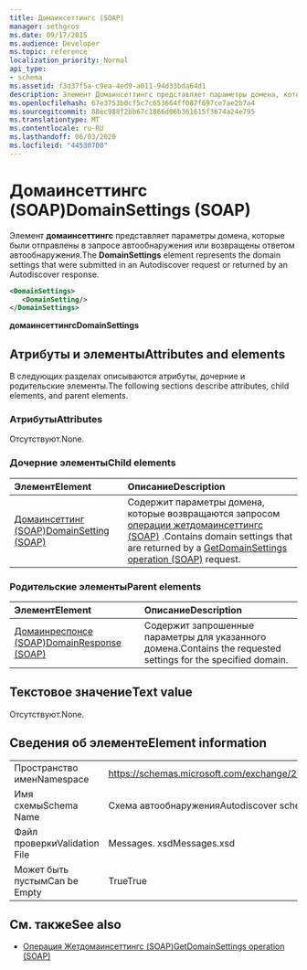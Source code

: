 ```yaml
---
title: Домаинсеттингс (SOAP)
manager: sethgros
ms.date: 09/17/2015
ms.audience: Developer
ms.topic: reference
localization_priority: Normal
api_type:
- schema
ms.assetid: f3d37f5a-c9ea-4ed9-a011-94d33bda64d1
description: Элемент Домаинсеттингс представляет параметры домена, которые были отправлены в запросе автообнаружения или возвращены ответом автообнаружения.
ms.openlocfilehash: 67e3753b0cf5c7c653664ff087f697ce7ae2b7a4
ms.sourcegitcommit: 88ec988f2bb67c1866d06b361615f3674a24e795
ms.translationtype: MT
ms.contentlocale: ru-RU
ms.lasthandoff: 06/03/2020
ms.locfileid: "44530700"
---
```

# <a name="domainsettings-soap"></a><span data-ttu-id="11a6b-103">Домаинсеттингс (SOAP)</span><span class="sxs-lookup"><span data-stu-id="11a6b-103">DomainSettings (SOAP)</span></span>

<span data-ttu-id="11a6b-104">Элемент **домаинсеттингс** представляет параметры домена, которые были отправлены в запросе автообнаружения или возвращены ответом автообнаружения.</span><span class="sxs-lookup"><span data-stu-id="11a6b-104">The **DomainSettings** element represents the domain settings that were submitted in an Autodiscover request or returned by an Autodiscover response.</span></span> 
  
```XML
<DomainSettings>
   <DomainSetting/>
</DomainSettings>
```

 <span data-ttu-id="11a6b-105">**домаинсеттингс**</span><span class="sxs-lookup"><span data-stu-id="11a6b-105">**DomainSettings**</span></span>
## <a name="attributes-and-elements"></a><span data-ttu-id="11a6b-106">Атрибуты и элементы</span><span class="sxs-lookup"><span data-stu-id="11a6b-106">Attributes and elements</span></span>

<span data-ttu-id="11a6b-107">В следующих разделах описываются атрибуты, дочерние и родительские элементы.</span><span class="sxs-lookup"><span data-stu-id="11a6b-107">The following sections describe attributes, child elements, and parent elements.</span></span>
  
### <a name="attributes"></a><span data-ttu-id="11a6b-108">Атрибуты</span><span class="sxs-lookup"><span data-stu-id="11a6b-108">Attributes</span></span>

<span data-ttu-id="11a6b-109">Отсутствуют.</span><span class="sxs-lookup"><span data-stu-id="11a6b-109">None.</span></span>
  
### <a name="child-elements"></a><span data-ttu-id="11a6b-110">Дочерние элементы</span><span class="sxs-lookup"><span data-stu-id="11a6b-110">Child elements</span></span>

|<span data-ttu-id="11a6b-111">**Элемент**</span><span class="sxs-lookup"><span data-stu-id="11a6b-111">**Element**</span></span>|<span data-ttu-id="11a6b-112">**Описание**</span><span class="sxs-lookup"><span data-stu-id="11a6b-112">**Description**</span></span>|
|:-----|:-----|
|[<span data-ttu-id="11a6b-113">Домаинсеттинг (SOAP)</span><span class="sxs-lookup"><span data-stu-id="11a6b-113">DomainSetting (SOAP)</span></span>](domainsetting-soap.md) <br/> |<span data-ttu-id="11a6b-114">Содержит параметры домена, которые возвращаются запросом [операции жетдомаинсеттингс (SOAP)](getdomainsettings-operation-soap.md) .</span><span class="sxs-lookup"><span data-stu-id="11a6b-114">Contains domain settings that are returned by a [GetDomainSettings operation (SOAP)](getdomainsettings-operation-soap.md) request.</span></span>  <br/> |
   
### <a name="parent-elements"></a><span data-ttu-id="11a6b-115">Родительские элементы</span><span class="sxs-lookup"><span data-stu-id="11a6b-115">Parent elements</span></span>

|<span data-ttu-id="11a6b-116">**Элемент**</span><span class="sxs-lookup"><span data-stu-id="11a6b-116">**Element**</span></span>|<span data-ttu-id="11a6b-117">**Описание**</span><span class="sxs-lookup"><span data-stu-id="11a6b-117">**Description**</span></span>|
|:-----|:-----|
|[<span data-ttu-id="11a6b-118">Домаинреспонсе (SOAP)</span><span class="sxs-lookup"><span data-stu-id="11a6b-118">DomainResponse (SOAP)</span></span>](domainresponse-soap.md) <br/> |<span data-ttu-id="11a6b-119">Содержит запрошенные параметры для указанного домена.</span><span class="sxs-lookup"><span data-stu-id="11a6b-119">Contains the requested settings for the specified domain.</span></span>  <br/> |
   
## <a name="text-value"></a><span data-ttu-id="11a6b-120">Текстовое значение</span><span class="sxs-lookup"><span data-stu-id="11a6b-120">Text value</span></span>

<span data-ttu-id="11a6b-121">Отсутствуют.</span><span class="sxs-lookup"><span data-stu-id="11a6b-121">None.</span></span>
  
## <a name="element-information"></a><span data-ttu-id="11a6b-122">Сведения об элементе</span><span class="sxs-lookup"><span data-stu-id="11a6b-122">Element information</span></span>

|||
|:-----|:-----|
|<span data-ttu-id="11a6b-123">Пространство имен</span><span class="sxs-lookup"><span data-stu-id="11a6b-123">Namespace</span></span>  <br/> |https://schemas.microsoft.com/exchange/2010/Autodiscover  <br/> |
|<span data-ttu-id="11a6b-124">Имя схемы</span><span class="sxs-lookup"><span data-stu-id="11a6b-124">Schema Name</span></span>  <br/> |<span data-ttu-id="11a6b-125">Схема автообнаружения</span><span class="sxs-lookup"><span data-stu-id="11a6b-125">Autodiscover schema</span></span>  <br/> |
|<span data-ttu-id="11a6b-126">Файл проверки</span><span class="sxs-lookup"><span data-stu-id="11a6b-126">Validation File</span></span>  <br/> |<span data-ttu-id="11a6b-127">Messages. xsd</span><span class="sxs-lookup"><span data-stu-id="11a6b-127">Messages.xsd</span></span>  <br/> |
|<span data-ttu-id="11a6b-128">Может быть пустым</span><span class="sxs-lookup"><span data-stu-id="11a6b-128">Can be Empty</span></span>  <br/> |<span data-ttu-id="11a6b-129">True</span><span class="sxs-lookup"><span data-stu-id="11a6b-129">True</span></span>  <br/> |
   
## <a name="see-also"></a><span data-ttu-id="11a6b-130">См. также</span><span class="sxs-lookup"><span data-stu-id="11a6b-130">See also</span></span>

- [<span data-ttu-id="11a6b-131">Операция Жетдомаинсеттингс (SOAP)</span><span class="sxs-lookup"><span data-stu-id="11a6b-131">GetDomainSettings operation (SOAP)</span></span>](getdomainsettings-operation-soap.md)

